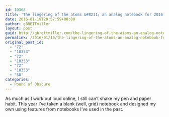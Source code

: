 ```yaml
---
id: 10368
title: 'The lingering of the atoms &#8211; an analog notebook for 2016'
date: 2016-01-19T20:57:59+00:00
author: gBRETTmiller
layout: post
guid: http://gbrettmiller.com/the-lingering-of-the-atoms-an-analog-notebook-for-2016/
permalink: /2016/01/19/the-lingering-of-the-atoms-an-analog-notebook-for-2016/
original_post_id:
  - "72"
  - "10353"
  - "72"
  - "10353"
  - "72"
  - "10353"
  - "58"
categories:
  - Pound of Obscure
---
```

As much as I work out loud online, I still can&#8217;t shake my pen and paper habit. This year I&#8217;ve taken a blank (well, grid) notebook and designed my own using features from notebooks I&#8217;ve used in the past.

<span class="embed-youtube" style="text-align:center; display: block;"></span>
